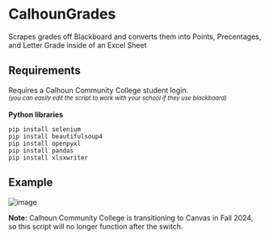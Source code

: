 # CalhounGrades
Scrapes grades off Blackboard and converts them into Points, Precentages, and Letter Grade inside of an Excel Sheet

## Requirements
Requires a Calhoun Community College student login.<br>
<sup>*(you can easily edit the script to work with your school if they use blackboard)*</sup><br>
<br>
**Python libraries**
```
pip install selenium
pip install beautifulsoup4
pip install openpyxl
pip install pandas
pip install xlsxwriter
```

## Example
![image](https://github.com/TinsleyDevers/CalhounGrades/assets/75707609/4e1342f3-7558-4515-a7bc-deac17daeef0)

**Note:** Calhoun Community College is transitioning to Canvas in Fall 2024, so this script will no longer function after the switch.
